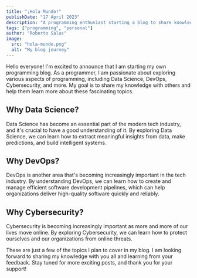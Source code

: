 ```yaml
---
title: "¡Hola Mundo!"
publishDate: "17 April 2023"
description: "A programming enthusiast starting a blog to share knowledge on Data Science, DevOps, Cybersecurity, and more. Follow along for exciting posts!"
tags: ["programming", "personal"]
author: "Roberto Salas"
image:
  src: "hola-mundo.png"
  alt: "My blog journey"
---
```

Hello everyone! I'm excited to announce that I am starting my own programming blog. As a programmer, I am passionate about exploring various aspects of programming, including Data Science, DevOps, Cybersecurity, and more. My goal is to share my knowledge with others and help them learn more about these fascinating topics.

## Why Data Science?

Data Science has become an essential part of the modern tech industry, and it's crucial to have a good understanding of it. By exploring Data Science, we can learn how to extract meaningful insights from data, make predictions, and build intelligent systems.

## Why DevOps?

DevOps is another area that's becoming increasingly important in the tech industry. By understanding DevOps, we can learn how to create and manage efficient software development pipelines, which can help organizations deliver high-quality software quickly and reliably.

## Why Cybersecurity?

Cybersecurity is becoming increasingly important as more and more of our lives move online. By exploring Cybersecurity, we can learn how to protect ourselves and our organizations from online threats.

These are just a few of the topics I plan to cover in my blog. I am looking forward to sharing my knowledge with you all and learning from your feedback. Stay tuned for more exciting posts, and thank you for your support!